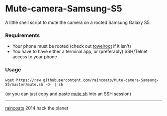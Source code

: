 Mute-camera-Samsung-S5
======================

A little shell script to mute the camera on a rooted Samsung Galaxy S5.

### Requirements
- Your phone must be rooted (check out [towelroot](https://towelroot.com/) if it isn't)
- You have to have either a terminal app, or (preferably) SSH/Telnet access to your phone

### Usage
`wget https://raw.githubusercontent.com/raincoats/Mute-camera-Samsung-S5/master/mute.sh -O- | sh`

(or you can just copy and paste [mute.sh](https://raw.githubusercontent.com/raincoats/Mute-camera-Samsung-S5/master/mute.sh) into an SSH session)


----

[raincoats](http://raincoats.cat/) 2014
hack the planet
